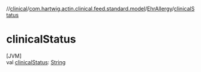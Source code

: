 //[clinical](../../../index.md)/[com.hartwig.actin.clinical.feed.standard.model](../index.md)/[EhrAllergy](index.md)/[clinicalStatus](clinical-status.md)

# clinicalStatus

[JVM]\
val [clinicalStatus](clinical-status.md): [String](https://kotlinlang.org/api/latest/jvm/stdlib/kotlin/-string/index.html)
